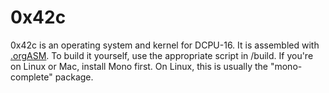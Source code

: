 0x42c
=====

0x42c is an operating system and kernel for DCPU-16.  It is assembled with [.orgASM](https://github.com/SirCmpwn/.orgASM).  To build it yourself, use the appropriate script in /build.  If you're on Linux or Mac, install Mono first.  On Linux, this is usually the "mono-complete" package.